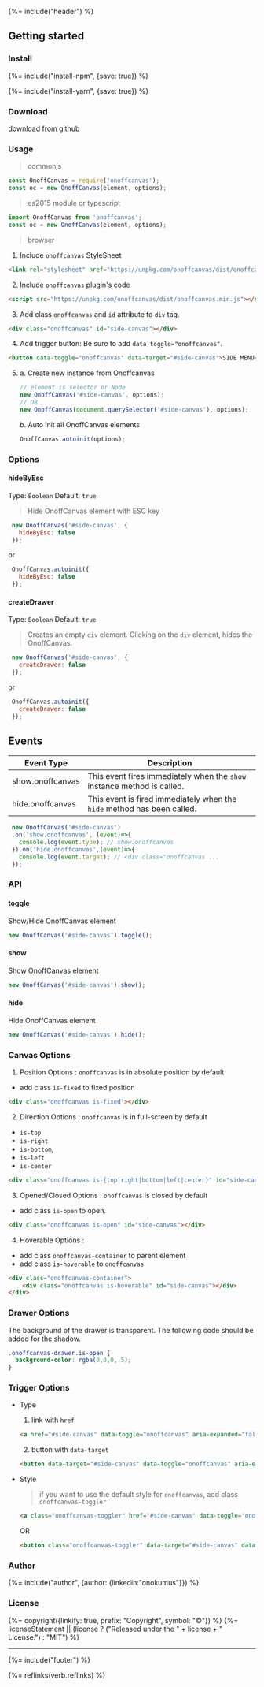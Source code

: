 {%= include("header") %}

## Getting started

### Install
{%= include("install-npm", {save: true}) %}

{%= include("install-yarn", {save: true}) %}

### Download
[download from github](https://github.com/onokumus/onoffcanvas/archive/master.zip)

### Usage

> commonjs
```js
const OnoffCanvas = require('onoffcanvas');
const oc = new OnoffCanvas(element, options);
```

> es2015 module or typescript
```js
import OnoffCanvas from 'onoffcanvas';
const oc = new OnoffCanvas(element, options);
```

> browser

1. Include `onoffcanvas` StyleSheet

  ```html
  <link rel="stylesheet" href="https://unpkg.com/onoffcanvas/dist/onoffcanvas.min.css">
  ```

2. Include `onoffcanvas` plugin's code
  ```html
  <script src="https://unpkg.com/onoffcanvas/dist/onoffcanvas.min.js"></script>
  ```

3. Add class `onoffcanvas` and `id` attribute to `div` tag.
  ```html
  <div class="onoffcanvas" id="side-canvas"></div>
  ```

4. Add trigger button: Be sure to add `data-toggle="onoffcanvas"`.
  ```html
  <button data-toggle="onoffcanvas" data-target="#side-canvas">SIDE MENU</div>
  ```
5.
    a. Create new instance from Onoffcanvas

    ```js
    // element is selector or Node
    new OnoffCanvas('#side-canvas', options);
    // OR
    new OnoffCanvas(document.querySelector('#side-canvas'), options);
    ```

    b. Auto init all OnoffCanvas elements

    ```js
    OnoffCanvas.autoinit(options);
    ```

### Options

#### hideByEsc
Type: `Boolean`
Default: `true`

> Hide OnoffCanvas element with ESC key

```js
 new OnoffCanvas('#side-canvas', {
   hideByEsc: false
 });
```

or
```js
 OnoffCanvas.autoinit({
   hideByEsc: false
 });
```

#### createDrawer


Type: `Boolean`
Default: `true`

> Creates an empty `div` element. Clicking on the `div` element, hides the OnoffCanvas.

```js
 new OnoffCanvas('#side-canvas', {
   createDrawer: false
 });
```

or
```js
 OnoffCanvas.autoinit({
   createDrawer: false
 });
```

## Events


|**Event Type**      |**Description**|
|--------------|--------------|
|show.onoffcanvas    |This event fires immediately when the `show` instance method is called.|
|hide.onoffcanvas    |This event is fired immediately when the `hide` method has been called. |

```js
 new OnoffCanvas('#side-canvas')
 .on('show.onoffcanvas', (event)=>{
   console.log(event.type); // show.onoffcanvas
 }).on('hide.onoffcanvas',(event)=>{
   console.log(event.target); // <div class="onoffcanvas ...
 });
 ```

### API
#### toggle
Show/Hide OnoffCanvas element
```js
new OnoffCanvas('#side-canvas').toggle();
```
#### show
Show OnoffCanvas element
```js
new OnoffCanvas('#side-canvas').show();
```
#### hide
Hide OnoffCanvas element
```js
new OnoffCanvas('#side-canvas').hide();
```

### Canvas Options

1. Position Options : `onoffcanvas` is in absolute position by default
  - add class `is-fixed` to fixed position

  ```html
  <div class="onoffcanvas is-fixed"></div>
  ```

2. Direction Options : `onoffcanvas` is in full-screen by default
  - `is-top`
  - `is-right`
  - `is-bottom`,
  - `is-left`
  - `is-center`

  ```html
  <div class="onoffcanvas is-{top|right|bottom|left|center}" id="side-canvas"></div>
  ```

3. Opened/Closed Options : `onoffcanvas` is closed by default
  - add class `is-open` to open.

  ```html
  <div class="onoffcanvas is-open" id="side-canvas"></div>
  ```

4. Hoverable Options :
  - add class `onoffcanvas-container` to parent element
  - add class `is-hoverable` to `onoffcanvas`

```html
<div class="onoffcanvas-container">
    <div class="onoffcanvas is-hoverable" id="side-canvas"></div>
</div>
  ```

### Drawer Options

The background of the drawer is transparent. The following code should be added for the shadow.

```css
.onoffcanvas-drawer.is-open {
  background-color: rgba(0,0,0,.5);
}
```
### Trigger Options

- Type
  1. link with `href`

  ```html
  <a href="#side-canvas" data-toggle="onoffcanvas" aria-expanded="false">toggle onoffcanvas</a>
  ```

  2. button with `data-target`

  ```html
  <button data-target="#side-canvas" data-toggle="onoffcanvas" aria-expanded="false">toggle onoffcanvas</button>
  ```

- Style
  > if you want to use the default style for `onoffcanvas`, add class `onoffcanvas-toggler`

  ```html
  <a class="onoffcanvas-toggler" href="#side-canvas" data-toggle="onoffcanvas" aria-expanded="false"></a>
  ```

  OR

  ```html
  <button class="onoffcanvas-toggler" data-target="#side-canvas" data-toggle="onoffcanvas" aria-expanded="false"></button>
  ```


### Author
{%= include("author", {author: {linkedin:"onokumus"}}) %}

### License
{%= copyright({linkify: true, prefix: "Copyright", symbol: "©"}) %}
{%= licenseStatement || (license ? ("Released under the " + license + " License.") : "MIT") %}

***

{%= include("footer") %}

{%= reflinks(verb.reflinks) %}
